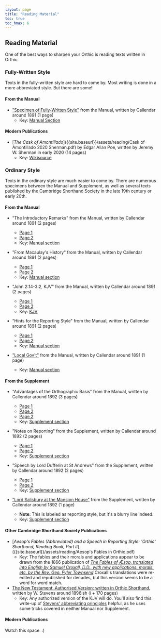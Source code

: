 ```yaml
---
layout: page
title: "Reading Material"
toc: true
toc_hmax: 6
---
```

## Reading Material
One of the best ways to sharpen your Orthic is reading texts written in Orthic.

### Fully-Written Style
Texts in the fully-written style are hard to come by.
Most writing is done in a more abbreviated style.
But there are some!

#### From the Manual
- ["Specimen of Fully-Written Style"]({{site.baseurl}}/assets/manual/FullyWrittenStyleSpecimen.png) from the Manual, written by Callendar around 1891 (1 page)
  - Key: [Manual Section]({{site.baseurl}}/manual#specimen-of-fully-written-style)

#### Modern Publications
- [_The Cask of Amontillado_]({{site.baseurl}}/assets/reading/Cask of Amontillado 2020 Sherman.pdf) by Edgar Allan Poe, written by Jeremy W. Sherman in early 2020 (14 pages)
  - Key: [Wikisource](https://en.wikisource.org/wiki/The_Works_of_the_Late_Edgar_Allan_Poe/Volume_1/The_Cask_of_Amontillado)

### Ordinary Style
Texts in the ordinary style are much easier to come by.
There are numerous specimens between the Manual and Supplement, as well as several texts published by the Cambridge Shorthand Society in the late 19th century or early 20th.

#### From the Manual
- "The Introductory Remarks" from the Manual, written by Callendar around 1891 (2 pages)
    - [Page 1]({{site.baseurl}}/assets/manual/OrdinaryStyleIntroPage1.png)
    - [Page 2]({{site.baseurl}}/assets/manual/OrdinaryStyleIntroPage2.png)
    - Key: [Manual section]({{site.baseurl}}/manual#introductory-remarks)

- "From Macaulay's History" from the Manual, written by Callendar around 1891 (2 pages)
    - [Page 1]({{site.baseurl}}/assets/manual/OrdinaryStyleMacaulayPage1.png)
    - [Page 2]({{site.baseurl}}/assets/manual/OrdinaryStyleMacaulayPage2.png)
    - Key: [Manual section]({{site.baseurl}}/manual#key-1)

- "John 2:14-3:2, KJV" from the Manual, written by Callendar around 1891 (2 pages)
    - [Page 1]({{site.baseurl}}/assets/manual/OrdinaryStyleStJohnPage1.png)
    - [Page 2]({{site.baseurl}}/assets/manual/OrdinaryStyleStJohnPage2.png)
    - Key: [KJV](https://holybible.com/jhn.2.14)

- "Hints for the Reporting Style" from the Manual, written by Callendar around 1891 (2 pages)
    - [Page 1]({{site.baseurl}}/assets/manual/ReportingHintsPage1.png)
    - [Page 2]({{site.baseurl}}/assets/manual/ReportingHintsPage2.png)
    - Key: [Manual section]({{site.baseurl}}/manual#key-to-hints)

- ["Local Gov't"]({{site.baseurl}}/assets/manual/ReportingSpecimen.png) from the Manual, written by Callendar around 1891 (1 page)
    - Key: [Manual section]({{site.baseurl}}/manual#key-8)

#### From the Supplement
- "Advantages of the Orthographic Basis" from the Manual, written by Callendar around 1892 (3 pages)
    - [Page 1]({{site.baseurl}}/assets/supplement/OrthographicBasisPage1.jpg)
    - [Page 2]({{site.baseurl}}/assets/supplement/OrthographicBasisPage2.jpg)
    - [Page 2]({{site.baseurl}}/assets/supplement/OrthographicBasisPage3.jpg)
    - Key: [Supplement section]({{site.baseurl}}/supplement#advantages-of-the-orthographic-basis)

- "Notes on Reporting" from the Supplement, written by Callendar around 1892 (2 pages)
    - [Page 1]({{site.baseurl}}/assets/supplement/ReportingNotesPage1.jpg)
    - [Page 2]({{site.baseurl}}/assets/supplement/ReportingNotesPage1.jpg)
    - Key: [Supplement section]({{site.baseurl}}/supplement#key)

- "Speech by Lord Dufferin at St Andrews" from the Supplement, written by Callendar around 1892 (2 pages)
    - [Page 1]({{site.baseurl}}/assets/supplement/SpeechPage1.jpg)
    - [Page 2]({{site.baseurl}}/assets/supplement/SpeechPage2.jpg)
    - Key: [Supplement section]({{site.baseurl}}/supplement#key-to-page-1)

- ["Lord Salisbury at the Mansion House"]({{site.baseurl}}/assets/supplement/VerbatimPage1.jpg) from the Supplement, written by Callendar around 1892 (1 page)
    - **Note:** This is labeled as reporting style, but it's a blurry line indeed.
    - Key: [Supplement section]({{site.baseurl}}/supplement#key-lord-salisbury-at-the-mansion-house)

#### Other Cambridge Shorthand Society Publications
- [_Aesop's Fables (Abbreviated) and a Speech in Reporting Style: 'Orthic' Shorthand, Reading Book, Part II_]({{site.baseurl}}/assets/reading/Aesop's Fables in Orthic.pdf)
    - Key: The fables and their morals and applications appear to be drawn from the 1866 publication of [_The Fables of Æsop, translated into English by Samuel Croxall, D.D., with new applications, morals, etc. by the Rev. Geo. Fyler Townsend_](https://archive.org/details/fablesosaesoptr00towngoog/page/n28/mode/2up) Croxall's translations were re-edited and republished for decades, but this version seems to be a word for word match.
- [The New Testament: Authorised Version: written in Orthic Shorthand](https://cdm15457.contentdm.oclc.org/digital/collection/p15457coll1/id/195/rec/1), written by W. Stevens around 1896ish (i + 170 pages)
    - Key: Any authorized version of the KJV will do. You'll also find this write-up of [Stevens' abbreviating principles](https://redd.it/ag2pq0) helpful, as he uses some tricks covered in neither Manual nor Supplement.

#### Modern Publications
Watch this space. :)
